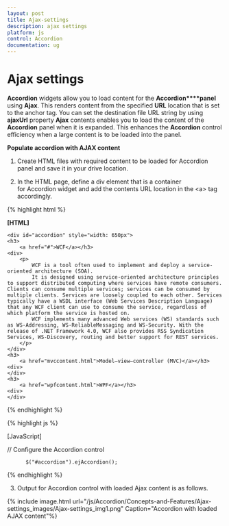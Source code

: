 ```yaml
---
layout: post
title: Ajax-settings
description: ajax settings
platform: js
control: Accordion 
documentation: ug
---
```


# Ajax settings

**Accordion** widgets allow you to load content for the **Accordion****panel** using **Ajax**. This renders content from the specified **URL** location that is set to the anchor tag. You can set the destination file URL string by using **ajaxUrl** property **Ajax** contents enables you to load the content of the **Accordion** panel when it is expanded. This enhances the **Accordion** control efficiency when a large content is to be loaded into the panel.

**Populate accordion with AJAX content**

1. Create HTML files with required content to be loaded for Accordion panel and save it in your drive location.

2. In the HTML page, define a div element that is a container for Accordion widget and add the contents URL location in the &lt;a&gt; tag accordingly.

{% highlight html %}

  **[HTML]**
   
    <div id="accordion" style="width: 650px">
    <h3>
        <a href="#">WCF</a></h3>
    <div>
        <p>
            WCF is a tool often used to implement and deploy a service-oriented architecture (SOA). 
            It is designed using service-oriented architecture principles to support distributed computing where services have remote consumers. Clients can consume multiple services; services can be consumed by multiple clients. Services are loosely coupled to each other. Services typically have a WSDL interface (Web Services Description Language) that any WCF client can use to consume the service, regardless of which platform the service is hosted on. 
            WCF implements many advanced Web services (WS) standards such as WS-Addressing, WS-ReliableMessaging and WS-Security. With the release of .NET Framework 4.0, WCF also provides RSS Syndication Services, WS-Discovery, routing and better support for REST services.
        </p>
    </div>
    <h3>
        <a href="mvccontent.html">Model–view–controller (MVC)</a></h3>
    <div>
    </div>
    <h3>
        <a href="wpfcontent.html">WPF</a></h3>
    <div>
    </div>                      
</div>


{% endhighlight %}

{% highlight js %}

[JavaScript]

// Configure the Accordion control

          $("#accordion").ejAccordion();


{% endhighlight %}

3. Output for Accordion control with loaded Ajax content is as follows.



{% include image.html url="/js/Accordion/Concepts-and-Features/Ajax-settings_images/Ajax-settings_img1.png" Caption="Accordion with loaded AJAX content"%}

